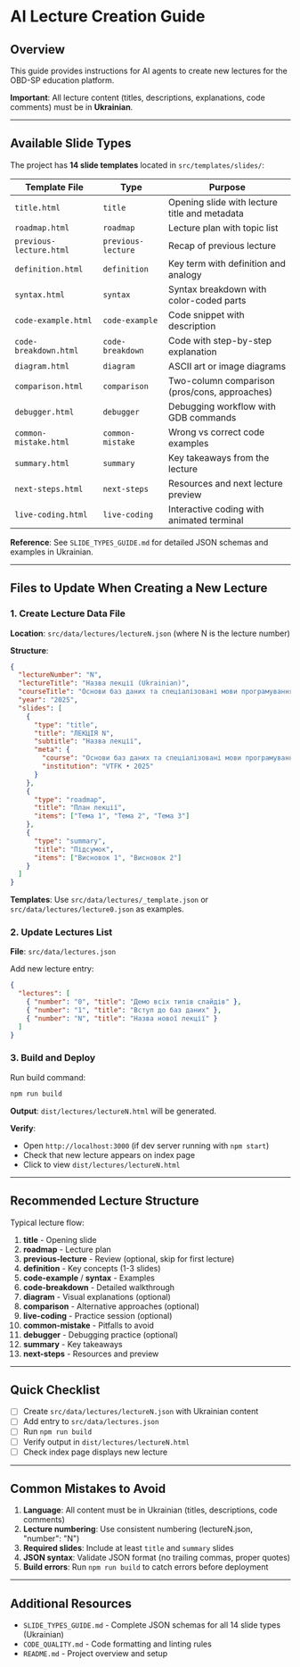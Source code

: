 # AI Lecture Creation Guide

## Overview

This guide provides instructions for AI agents to create new lectures for the OBD-SP education platform.

**Important**: All lecture content (titles, descriptions, explanations, code comments) must be in **Ukrainian**.

---

## Available Slide Types

The project has **14 slide templates** located in `src/templates/slides/`:

| Template File           | Type               | Purpose                                       |
| ----------------------- | ------------------ | --------------------------------------------- |
| `title.html`            | `title`            | Opening slide with lecture title and metadata |
| `roadmap.html`          | `roadmap`          | Lecture plan with topic list                  |
| `previous-lecture.html` | `previous-lecture` | Recap of previous lecture                     |
| `definition.html`       | `definition`       | Key term with definition and analogy          |
| `syntax.html`           | `syntax`           | Syntax breakdown with color-coded parts       |
| `code-example.html`     | `code-example`     | Code snippet with description                 |
| `code-breakdown.html`   | `code-breakdown`   | Code with step-by-step explanation            |
| `diagram.html`          | `diagram`          | ASCII art or image diagrams                   |
| `comparison.html`       | `comparison`       | Two-column comparison (pros/cons, approaches) |
| `debugger.html`         | `debugger`         | Debugging workflow with GDB commands          |
| `common-mistake.html`   | `common-mistake`   | Wrong vs correct code examples                |
| `summary.html`          | `summary`          | Key takeaways from the lecture                |
| `next-steps.html`       | `next-steps`       | Resources and next lecture preview            |
| `live-coding.html`      | `live-coding`      | Interactive coding with animated terminal     |

**Reference**: See `SLIDE_TYPES_GUIDE.md` for detailed JSON schemas and examples in Ukrainian.

---

## Files to Update When Creating a New Lecture

### 1. Create Lecture Data File

**Location**: `src/data/lectures/lectureN.json` (where N is the lecture number)

**Structure**:

```json
{
  "lectureNumber": "N",
  "lectureTitle": "Назва лекції (Ukrainian)",
  "courseTitle": "Основи баз даних та спеціалізовані мови програмування",
  "year": "2025",
  "slides": [
    {
      "type": "title",
      "title": "ЛЕКЦІЯ N",
      "subtitle": "Назва лекції",
      "meta": {
        "course": "Основи баз даних та спеціалізовані мови програмування",
        "institution": "VTFK • 2025"
      }
    },
    {
      "type": "roadmap",
      "title": "План лекції",
      "items": ["Тема 1", "Тема 2", "Тема 3"]
    },
    {
      "type": "summary",
      "title": "Підсумок",
      "items": ["Висновок 1", "Висновок 2"]
    }
  ]
}
```

**Templates**: Use `src/data/lectures/_template.json` or `src/data/lectures/lecture0.json` as examples.

### 2. Update Lectures List

**File**: `src/data/lectures.json`

Add new lecture entry:

```json
{
  "lectures": [
    { "number": "0", "title": "Демо всіх типів слайдів" },
    { "number": "1", "title": "Вступ до баз даних" },
    { "number": "N", "title": "Назва нової лекції" }
  ]
}
```

### 3. Build and Deploy

Run build command:

```bash
npm run build
```

**Output**: `dist/lectures/lectureN.html` will be generated.

**Verify**:

- Open `http://localhost:3000` (if dev server running with `npm start`)
- Check that new lecture appears on index page
- Click to view `dist/lectures/lectureN.html`

---

## Recommended Lecture Structure

Typical lecture flow:

1. **title** - Opening slide
2. **roadmap** - Lecture plan
3. **previous-lecture** - Review (optional, skip for first lecture)
4. **definition** - Key concepts (1-3 slides)
5. **code-example** / **syntax** - Examples
6. **code-breakdown** - Detailed walkthrough
7. **diagram** - Visual explanations (optional)
8. **comparison** - Alternative approaches (optional)
9. **live-coding** - Practice session (optional)
10. **common-mistake** - Pitfalls to avoid
11. **debugger** - Debugging practice (optional)
12. **summary** - Key takeaways
13. **next-steps** - Resources and preview

---

## Quick Checklist

- [ ] Create `src/data/lectures/lectureN.json` with Ukrainian content
- [ ] Add entry to `src/data/lectures.json`
- [ ] Run `npm run build`
- [ ] Verify output in `dist/lectures/lectureN.html`
- [ ] Check index page displays new lecture

---

## Common Mistakes to Avoid

1. **Language**: All content must be in Ukrainian (titles, descriptions, code comments)
2. **Lecture numbering**: Use consistent numbering (lectureN.json, "number": "N")
3. **Required slides**: Include at least `title` and `summary` slides
4. **JSON syntax**: Validate JSON format (no trailing commas, proper quotes)
5. **Build errors**: Run `npm run build` to catch errors before deployment

---

## Additional Resources

- `SLIDE_TYPES_GUIDE.md` - Complete JSON schemas for all 14 slide types (Ukrainian)
- `CODE_QUALITY.md` - Code formatting and linting rules
- `README.md` - Project overview and setup

